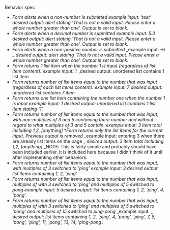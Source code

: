 Behavior spec
* _Form alerts when a non-number is submitted_
_example input: 'test'_
_desired output: alert stating 'That is not a valid input. Please enter a whole number greater than one'. Output is set to blank._
* _Form alerts when a decimal number is submitted_
_example input: 5.3_
_desired output: alert stating 'That is not a valid input. Please enter a whole number greater than one'. Output is set to blank._
* _Form alerts when a non-positive number is submitted_
_example input: -6 _
_desired output: alert stating 'That is not a valid input. Please enter a whole number greater than one'. Output is set to blank._
* _Form returns 1 list item when the number 1 is input (regardless of list item content)._
_example input: 1_
_desired output: unordered list contains 1 list item
* _Form returns number of list items equal to the number that was input (regardless of each list items content)._
_example input: 7_
_desired output: unordered list contains 7 item_
* _Form returns one list item containing the number one when the number 1 is input_
_example input: 1_
_desired output: unordered list contains 1 list item stating '1'._
* _Form returns number of list items equal to the number that was input, with non-multiples of 3 and 5 containing there number and without regard to what multiples of 3 and 5 contain._
_example input: 3 item total including 1,2, [anything]_
*_Form returns only the list items for the current input. Previous output is removed_
_example input: entering 3 when there are already list items on the page _
_desired output: 3 item total including 1,2, [anything]_
_NOTE: This is fairly simple and probably should have been included earlier. It is included here because I didn't think of it until after implementing other behaviors.
* _Form returns number of list items equal to the number that was input, with multiples of 3 switched to 'ping'_
_example input: 3_
_desired output: list items containing 1, 2, 'ping'_
* _Form returns number of list items equal to the number that was input, multiples of with 3 switched to 'ping' and multiples of 5 switched to pong_
_example input: 5_
_desired output: list items containing 1, 2, 'ping', 4, 'pong'._
* _Form returns number of list items equal to the number that was input, multiples of with 3 switched to 'ping' and multiples of 5 switched to 'pong' and multiples of 15 switched to ping-pong_
_example input: _
_desired output: list items containing 1, 2, 'ping', 4, 'pong', 'ping', 7, 8, 'pong', 'ping', 11, 'pong', 13, 14, 'ping-pong'._
